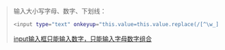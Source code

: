 > 输入大小写字母、数字、下划线：
>
> ```bash
> <input type="text" onkeyup="this.value=this.value.replace(/[^\w_]/g,'');"> 
> 
> ```
>
> [input输入框只能输入数字，只能输入字母数字组合](https://www.ucloud.cn/yun/81524.html)

